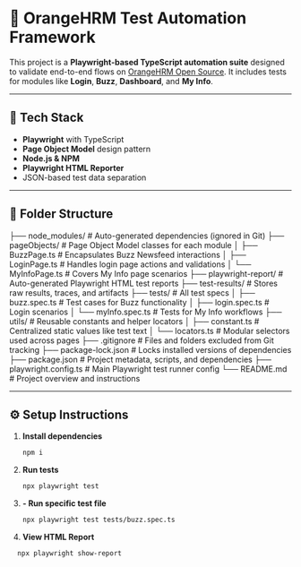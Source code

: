 # 🔸 OrangeHRM Test Automation Framework

This project is a **Playwright-based TypeScript automation suite** designed to validate end-to-end flows on [OrangeHRM Open Source](https://opensource-demo.orangehrmlive.com/). It includes tests for modules like **Login**, **Buzz**, **Dashboard**, and **My Info**.

---

## 🚀 Tech Stack

- **Playwright** with TypeScript  
- **Page Object Model** design pattern  
- **Node.js & NPM**  
- **Playwright HTML Reporter**  
- JSON-based test data separation  

---

## 📁 Folder Structure
├── node_modules/             # Auto-generated dependencies (ignored in Git)
├── pageObjects/              # Page Object Model classes for each module
│   ├── BuzzPage.ts           # Encapsulates Buzz Newsfeed interactions
│   ├── LoginPage.ts          # Handles login page actions and validations
│   └── MyInfoPage.ts         # Covers My Info page scenarios
├── playwright-report/        # Auto-generated Playwright HTML test reports
├── test-results/             # Stores raw results, traces, and artifacts
├── tests/                    # All test specs
│   ├── buzz.spec.ts          # Test cases for Buzz functionality
│   ├── login.spec.ts         # Login scenarios
│   └── myInfo.spec.ts        # Tests for My Info workflows
├── utils/                    # Reusable constants and helper locators
│   ├── constant.ts           # Centralized static values like test text
│   └── locators.ts           # Modular selectors used across pages
├── .gitignore                # Files and folders excluded from Git tracking
├── package-lock.json         # Locks installed versions of dependencies
├── package.json              # Project metadata, scripts, and dependencies
├── playwright.config.ts      # Main Playwright test runner config
└── README.md                 # Project overview and instructions


---

## ⚙️ Setup Instructions

1. **Install dependencies**

   ```bash
   npm i


2. **Run tests**
    ```bash
   npx playwright test

3. **- Run specific test file**
   ```bash
   npx playwright test tests/buzz.spec.ts


4. **View HTML Report**
 ```bash
   npx playwright show-report



